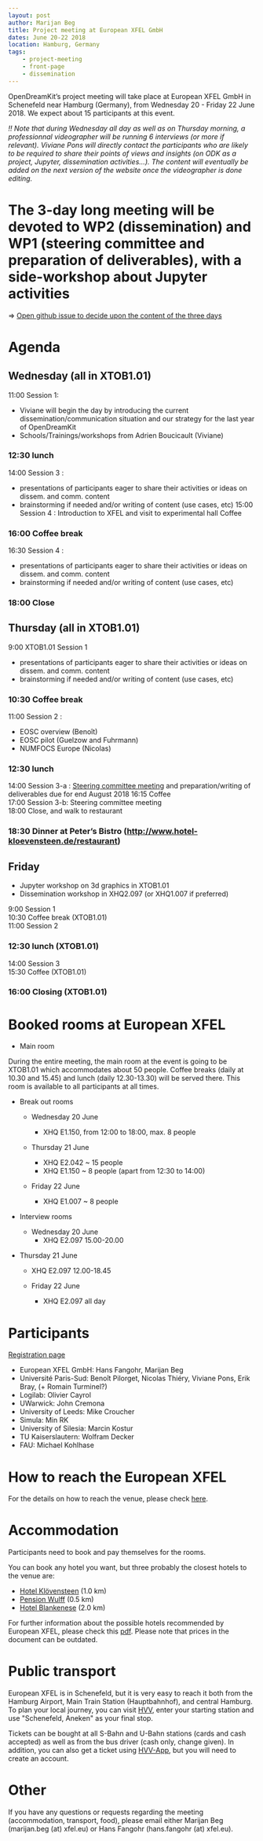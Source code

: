 ```yaml
---
layout: post
author: Marijan Beg
title: Project meeting at European XFEL GmbH
dates: June 20-22 2018
location: Hamburg, Germany
tags:
    - project-meeting
    - front-page
    - dissemination
---
```


OpenDreamKit’s project meeting will take place at European XFEL GmbH
in Schenefeld near Hamburg (Germany), from Wednesday 20 - Friday 22
June 2018. We expect about 15 participants at this event.

*!! Note that during Wednesday all day as well as on Thursday morning, a professionnal videographer will be running 6 interviews (or more if relevant). Viviane Pons will directly contact the participants who are likely to be required to share their points of views and insights (on ODK as a project, Jupyter, dissemination activities...). The content will eventually be added on the next version of the website once the videographer is done editing.*

# The 3-day long meeting will be devoted to WP2 (dissemination) and WP1 (steering committee and preparation of deliverables), with a side-workshop about Jupyter activities

=> [Open github issue to decide upon the content of the three days](https://github.com/OpenDreamKit/OpenDreamKit/issues/270)

# Agenda

## Wednesday (all in XTOB1.01)  

11:00 Session 1:

 - Viviane will begin the day by introducing the current dissemination/communication situation and our strategy for the last year of OpenDreamKit
 - Schools/Trainings/workshops from Adrien Boucicault (Viviane)
    
### 12:30 lunch  

14:00 Session 3 :

  - presentations of participants eager to share their activities or ideas on dissem. and comm. content
  - brainstorming if needed and/or writing of content (use cases, etc)
 15:00 Session 4 : Introduction to XFEL and visit to experimental hall Coffee  
 
### 16:00 Coffee break  

16:30 Session 4 : 

   - presentations of participants eager to share their activities or ideas on dissem. and comm. content
   - brainstorming if needed and/or writing of content (use cases, etc)
    
### 18:00 Close  

## Thursday (all in XTOB1.01)  

9:00 XTOB1.01 Session 1 
   - presentations of participants eager to share their activities or ideas on dissem. and comm. content
   - brainstorming if needed and/or writing of content (use cases, etc)
   
### 10:30 Coffee break  

11:00 Session 2 : 
   - EOSC overview (Benoît)
   - EOSC pilot (Guelzow and Fuhrmann)
   - NUMFOCS Europe (Nicolas) 
   
### 12:30 lunch  

14:00 Session 3-a : 
[Steering committee meeting](https://opendreamkit.org/meetings/2018-06-20-EuropeanXFEL/ProgressReports) and  preparation/writing of deliverables due for end August 2018
16:15 Coffee  
17:00 Session 3-b: Steering committee meeting  
18:00 Close, and walk to restaurant  

### 18:30 Dinner at Peter’s Bistro (http://www.hotel-kloevensteen.de/restaurant)  

## Friday  

- Jupyter workshop on 3d graphics in XTOB1.01  
- Dissemination workshop in XHQ2.097 (or XHQ1.007 if preferred)  

9:00  Session 1  
10:30 Coffee break (XTOB1.01)  
11:00 Session 2

### 12:30 lunch (XTOB1.01)  

14:00 Session 3  
15:30 Coffee (XTOB1.01)  

### 16:00 Closing (XTOB1.01)  

# Booked rooms at European XFEL

- Main room

During the entire meeting, the main room at the event is going to be XTOB1.01 which accommodates about 50 people. Coffee breaks (daily at 10.30 and 15.45) and lunch (daily 12.30-13.30) will be served there. This room is available to all participants at all times.

- Break out rooms
  - Wednesday 20 June
    - XHQ E1.150, from 12:00 to 18:00, max. 8 people

  - Thursday 21 June
    - XHQ E2.042 ~ 15 people
    - XHQ E1.150 ~ 8 people (apart from 12:30 to 14:00)

  - Friday 22 June
    - XHQ E1.007 ~ 8 people	

- Interview rooms
  - Wednesday 20 June
    - XHQ E2.097 15.00-20.00

- Thursday 21 June
    - XHQ E2.097 12.00-18.45

  - Friday 22 June
    - XHQ E2.097 all day

# Participants

[Registration page](https://framadate.org/XQuv3rtgcC8jtl7c)

- European XFEL GmbH: Hans Fangohr, Marijan Beg
- Université Paris-Sud: Benoît Pilorget, Nicolas Thiéry, Viviane Pons, Erik Bray, (+ Romain Turminel?)
- Logilab: Olivier Cayrol 	
- UWarwick: John Cremona
- University of Leeds: Mike Croucher
- Simula: Min RK
- University of Silesia: Marcin Kostur
- TU Kaiserslautern: Wolfram Decker
- FAU: Michael Kohlhase

# How to reach the European XFEL

For the details on how to reach the venue, please check [here](https://www.xfel.eu/contacts/index_eng.html).

# Accommodation

Participants need to book and pay themselves for the rooms.

You can book any hotel you want, but three probably the closest hotels to the venue are:

- [Hotel Klövensteen](http://www.hotel-kloevensteen.de) (1.0 km)
- [Pension Wulff](http://www.wulff-pension.de) (0.5 km)
- [Hotel Blankenese](http://www.hotel-blankenese.de/) (2.0 km)

For further information about the possible hotels recommended by European XFEL, please check this [pdf](hotels_list.pdf). Please note that prices in the document can be outdated.

# Public transport

European XFEL is in Schenefeld, but it is very easy to reach it both from the Hamburg Airport, Main Train Station (Hauptbahnhof), and central Hamburg. To plan your local journey, you can visit [HVV](http://www.hvv.de/en/), enter your starting station and use "Schenefeld, Aneken" as your final stop.

Tickets can be bought at all S-Bahn and U-Bahn stations (cards and cash accepted) as well as from the bus driver (cash only, change given). In addition, you can also get a ticket using [HVV-App](http://www.hvv.de/fahrplaene/hvv-app/), but you will need to create an account.

# Other

If you have any questions or requests regarding the meeting (accommodation, transport, food), please email either Marijan Beg (marijan.beg (at) xfel.eu) or Hans Fangohr (hans.fangohr (at) xfel.eu).
